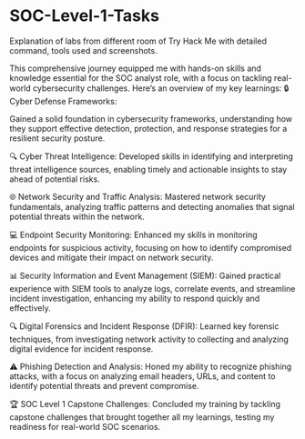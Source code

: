# SOC-Level-1-Tasks
Explanation of labs from different room of Try Hack Me with detailed command, tools used and screenshots.


This comprehensive journey equipped me with hands-on skills and knowledge essential for the SOC analyst role, with a focus on tackling real-world cybersecurity challenges. Here’s an overview of my key learnings:
🔒 Cyber Defense Frameworks:

Gained a solid foundation in cybersecurity frameworks, understanding how they support effective detection, protection, and response strategies for a resilient security posture.

🔍 Cyber Threat Intelligence:
Developed skills in identifying and interpreting threat intelligence sources, enabling timely and actionable insights to stay ahead of potential risks.

🌐 Network Security and Traffic Analysis:
Mastered network security fundamentals, analyzing traffic patterns and detecting anomalies that signal potential threats within the network.

💻 Endpoint Security Monitoring:
Enhanced my skills in monitoring endpoints for suspicious activity, focusing on how to identify compromised devices and mitigate their impact on network security.

📊 Security Information and Event Management (SIEM):
Gained practical experience with SIEM tools to analyze logs, correlate events, and streamline incident investigation, enhancing my ability to respond quickly and effectively.

🔍 Digital Forensics and Incident Response (DFIR):
Learned key forensic techniques, from investigating network activity to collecting and analyzing digital evidence for incident response.

⚠️ Phishing Detection and Analysis:
Honed my ability to recognize phishing attacks, with a focus on analyzing email headers, URLs, and content to identify potential threats and prevent compromise.

🏆 SOC Level 1 Capstone Challenges:
Concluded my training by tackling capstone challenges that brought together all my learnings, testing my readiness for real-world SOC scenarios.

